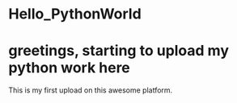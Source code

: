 # Hello_PythonWorld
# greetings, starting to upload my python work here
This is my first upload on this awesome platform.
